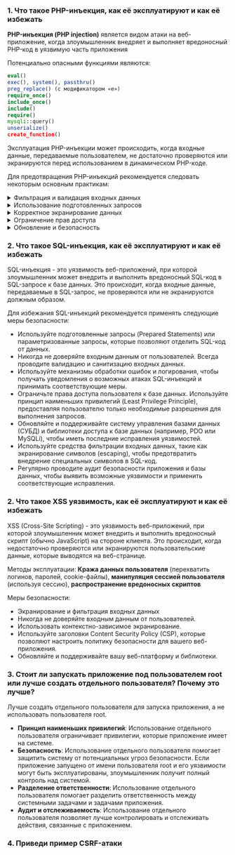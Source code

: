 ### 1. Что такое PHP-инъекция, как её эксплуатируют и как её избежать

**PHP-инъекция (PHP injection)** является видом атаки на веб-приложение, когда злоумышленник внедряет и выполняет
вредоносный PHP-код в уязвимую часть приложения

Потенциально опасными функциями являются:

```php
eval()
exec(), system(), passthru()
preg_replace() (с модификатором «e»)
require_once()
include_once()
include()
require()
mysqli::query()
unserialize()
create_function()
```

Эксплуатация PHP-инъекции может происходить, когда входные данные, передаваемые пользователем, не достаточно проверяются
или экранируются перед использованием в динамическом PHP-коде.

Для предотвращения PHP-инъекций рекомендуется следовать некоторым основным практикам:
<details>
    <summary>Фильтрация и валидация входных данных</summary>
Проверяйте и очищайте все входные данные, полученные от пользователей, прежде чем использовать их в динамическом PHP-коде.
</details>

<details>
    <summary>Использование подготовленных запросов</summary>

Если вам необходимо выполнять SQL-запросы, используйте подготовленные запросы с параметрами вместо конкатенации
пользовательских данных в строку запроса.
</details>

<details>
    <summary>Корректное экранирование данных</summary>
Если вы используете пользовательские данные в динамическом PHP-коде, убедитесь, что вы правильно экранируете специальные символы, чтобы предотвратить их интерпретацию как кода. Используйте функцию htmlspecialchars() или аналогичные функции для экранирования данных перед выводом на страницу.
</details>

<details>
    <summary>Ограничение прав доступа</summary>
Удостоверьтесь, что ваше приложение работает от имени пользователя с наименьшими привилегиями. Это поможет ограничить возможности злоумышленника в случае успешной атаки.
</details>

<details>
    <summary>Обновление и безопасность</summary>
Регулярно обновляйте PHP и используйте последние версии фреймворков или библиотек, чтобы иметь доступ к последним исправлениям уязвимостей. Также рекомендуется применять другие меры безопасности, такие как хеширование паролей, защита от CSRF-атак и использование HTTPS.
</details>

### 2. Что такое SQL-инъекция, как её эксплуатируют и как её избежать

SQL-инъекция - это уязвимость веб-приложений, при которой злоумышленник может внедрить и выполнить вредоносный SQL-код в
SQL-запросе к базе данных.
Это происходит, когда входные данные, передаваемые в SQL-запрос, не проверяются или не экранируются должным образом.

Для избежания SQL-инъекций рекомендуется применять следующие меры безопасности:

- Используйте подготовленные запросы (Prepared Statements) или параметризованные запросы, которые позволяют отделить
  SQL-код от данных.
- Никогда не доверяйте входным данным от пользователей. Всегда проводите валидацию и санитизацию входных данных.
- Используйте механизмы обработки ошибок и логирования, чтобы получать уведомления о возможных атаках SQL-инъекций и
  принимать соответствующие меры.
- Ограничьте права доступа пользователя к базе данных. Используйте принцип наименьших привилегий (Least Privilege
  Principle), предоставляя пользователю только необходимые разрешения для выполнения запросов.
- Обновляйте и поддерживайте систему управления базами данных (СУБД) и библиотеки доступа к базе данных (например, PDO
  или MySQLi), чтобы иметь последние исправления уязвимостей.
- Используйте средства фильтрации входных данных, такие как экранирование символов (escaping), чтобы предотвратить
  внедрение специальных символов в SQL-код.
- Регулярно проводите аудит безопасности приложения и базы данных, чтобы выявить возможные уязвимости и применить
  соответствующие исправления.

### 2. Что такое XSS уязвимость, как её эксплуатируют и как её избежать

XSS (Cross-Site Scripting) - это уязвимость веб-приложений, при которой злоумышленник может внедрить и выполнить
вредоносный скрипт (обычно JavaScript) на стороне клиента. Это происходит, когда недостаточно проверяются или
экранируются пользовательские данные, которые выводятся на веб-странице.

Методы эксплуатации: **Кража данных пользователя** (перехватить логинов, паролей, cookie-файлы), **манипуляция сессией
пользователя** (используя сессию), **распространение вредоносных скриптов**

Меры безопасности:

- Экранирование и фильтрация входных данных
- Никогда не доверяйте входным данным от пользователей.
- Использовать контекстно-зависимое экранирование.
- Используйте заголовки Content Security Policy (CSP), которые позволяют настроить политику безопасности для вашего
  веб-приложения.
- Обновляйте и поддерживайте вашу веб-платформу и библиотеки.

### 3. Стоит ли запускать приложение под пользователем root или лучше создать отдельного пользователя? Почему это лучше?

Лучше создать отдельного пользователя для запуска приложения, а не использовать пользователя root.

- **Принцип наименьших привилегий**: Использование отдельного пользователя ограничивает привилегии, которые приложение
  имеет на системе.
- **Безопасность**: Использование отдельного пользователя помогает защитить систему от потенциальных угроз безопасности.
  Если приложение запущено от имени пользователя root и его уязвимости могут быть эксплуатированы, злоумышленник получит
  полный контроль над системой.
- **Разделение ответственности**: Использование отдельного пользователя помогает разделить ответственность между
  системными задачами и задачами приложения.
- **Аудит и отслеживаемость**: Использование отдельного пользователя позволяет лучше контролировать и отслеживать
  действия, связанные с приложением.


### 4. Приведи пример CSRF-атаки
   